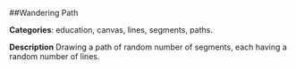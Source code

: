 ##Wandering Path

**Categories**: education, canvas, lines, segments, paths.

**Description**
Drawing a path of random number of segments, each having a random number of lines.
